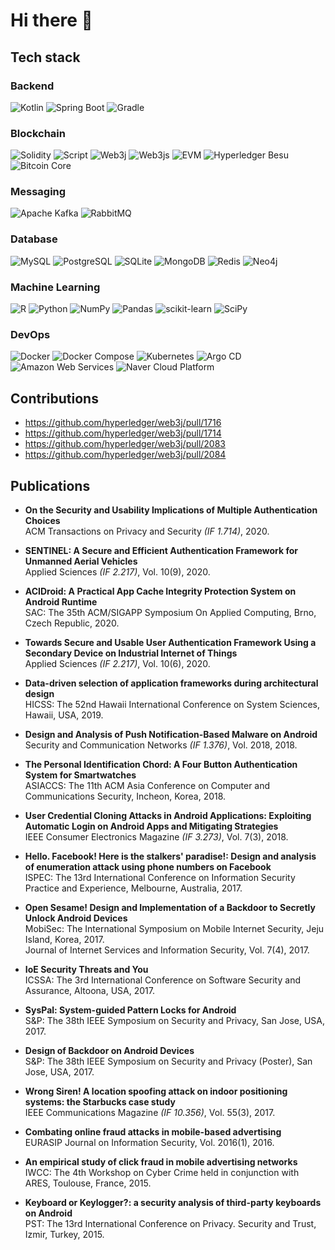 # Hi there 👋

## Tech stack

### Backend
![Kotlin](https://img.shields.io/badge/Kotlin-7F52FF.svg?style=for-the-badge&logo=Kotlin&logoColor=white)
![Spring Boot](https://img.shields.io/badge/Spring_Boot-6DB33F.svg?style=for-the-badge&logo=SpringBoot&logoColor=white)
![Gradle](https://img.shields.io/badge/Gradle-02303A.svg?style=for-the-badge&logo=Gradle&logoColor=white)

### Blockchain
![Solidity](https://img.shields.io/badge/Solidity-363636.svg?style=for-the-badge&logo=Solidity&logoColor=white)
![Script](https://img.shields.io/badge/Bitcoin_Script-F7931A.svg?style=for-the-badge&logo=Bitcoin&logoColor=white)
![Web3j](https://img.shields.io/badge/Web3j-3C3C3D.svg?style=for-the-badge&logo=Ethereum&logoColor=white)
![Web3js](https://img.shields.io/badge/Web3.js-F16822.svg?style=for-the-badge&logo=web3.js&logoColor=white)
![EVM](https://img.shields.io/badge/EVM-3C3C3D.svg?style=for-the-badge&logo=Ethereum&logoColor=white)
![Hyperledger Besu](https://img.shields.io/badge/Hyperledger_Besu-2F3134.svg?style=for-the-badge&logo=Hyperledger&logoColor=white)
![Bitcoin Core](https://img.shields.io/badge/Bitcoin_Core-F7931A.svg?style=for-the-badge&logo=Bitcoin&logoColor=white)

### Messaging
![Apache Kafka](https://img.shields.io/badge/Apache_Kafka-231F20.svg?style=for-the-badge&logo=ApacheKafka&logoColor=white)
![RabbitMQ](https://img.shields.io/badge/RabbitMQ-FF6600.svg?style=for-the-badge&logo=RabbitMQ&logoColor=white)

### Database
![MySQL](https://img.shields.io/badge/MySQL-4479A1.svg?style=for-the-badge&logo=MySQL&logoColor=white)
![PostgreSQL](https://img.shields.io/badge/PostgreSQL-4169E1.svg?style=for-the-badge&logo=PostgreSQL&logoColor=white)
![SQLite](https://img.shields.io/badge/SQLite-003B57.svg?style=for-the-badge&logo=SQLite&logoColor=white)
![MongoDB](https://img.shields.io/badge/mongodb-47A248.svg?style=for-the-badge&logo=mongodb&logoColor=white)
![Redis](https://img.shields.io/badge/Redis-DC382D.svg?style=for-the-badge&logo=Redis&logoColor=white)
![Neo4j](https://img.shields.io/badge/Neo4j-4581C3.svg?style=for-the-badge&logo=Neo4j&logoColor=white)

### Machine Learning
![R](https://img.shields.io/badge/R-276DC3?style=for-the-badge&logo=R&logoColor=white)
![Python](https://img.shields.io/badge/python-3670A0?style=for-the-badge&logo=python&logoColor=white)
![NumPy](https://img.shields.io/badge/numpy-%23013243.svg?style=for-the-badge&logo=numpy&logoColor=white)
![Pandas](https://img.shields.io/badge/pandas-%23150458.svg?style=for-the-badge&logo=pandas&logoColor=white)
![scikit-learn](https://img.shields.io/badge/scikit--learn-%23F7931E.svg?style=for-the-badge&logo=scikit-learn&logoColor=white)
![SciPy](https://img.shields.io/badge/SciPy-%230C55A5.svg?style=for-the-badge&logo=scipy&logoColor=%white)

### DevOps
![Docker](https://img.shields.io/badge/Docker-2496ED.svg?style=for-the-badge&logo=Docker&logoColor=white)
![Docker Compose](https://img.shields.io/badge/Docker_Compose-2496ED.svg?style=for-the-badge&logo=Docker&logoColor=white)
![Kubernetes](https://img.shields.io/badge/Kubernetes-326CE5.svg?style=for-the-badge&logo=Kubernetes&logoColor=white)
![Argo CD](https://img.shields.io/badge/Argo_CD-EF7B4D.svg?style=for-the-badge&logo=Argo&logoColor=white)
![Amazon Web Services](https://img.shields.io/badge/Amazon_Web_Services-232F3E.svg?style=for-the-badge&logo=AmazonWebServices&logoColor=white)
![Naver Cloud Platform](https://img.shields.io/badge/Naver_Cloud_Platform-03C75A.svg?style=for-the-badge&logo=Naver&logoColor=white)

## Contributions
* https://github.com/hyperledger/web3j/pull/1716
* https://github.com/hyperledger/web3j/pull/1714
* https://github.com/hyperledger/web3j/pull/2083
* https://github.com/hyperledger/web3j/pull/2084

## Publications
* **On the Security and Usability Implications of Multiple Authentication Choices**
<br/>ACM Transactions on Privacy and Security *(IF 1.714)*, 2020.

* **SENTINEL: A Secure and Efficient Authentication Framework for Unmanned Aerial Vehicles**
<br/>Applied Sciences  *(IF 2.217)*, Vol. 10(9), 2020.

* **ACIDroid: A Practical App Cache Integrity Protection System on Android Runtime**
<br/>SAC: The 35th ACM/SIGAPP Symposium On Applied Computing, Brno, Czech Republic, 2020.

* **Towards Secure and Usable User Authentication Framework Using a Secondary Device on Industrial Internet of Things**
<br/>Applied Sciences *(IF 2.217)*, Vol. 10(6), 2020.

* **Data-driven selection of application frameworks during architectural design**
<br/>HICSS: The 52nd Hawaii International Conference on System Sciences, Hawaii, USA, 2019.

* **Design and Analysis of Push Notification-Based Malware on Android**
<br/>Security and Communication Networks *(IF 1.376)*, Vol. 2018, 2018.

* **The Personal Identification Chord: A Four Button Authentication System for Smartwatches**
<br/>ASIACCS: The 11th ACM Asia Conference on Computer and Communications Security, Incheon, Korea, 2018.

* **User Credential Cloning Attacks in Android Applications: Exploiting Automatic Login on Android Apps and Mitigating Strategies**
<br/>IEEE Consumer Electronics Magazine *(IF 3.273)*, Vol. 7(3), 2018.

* **Hello. Facebook! Here is the stalkers' paradise!: Design and analysis of enumeration attack using phone numbers on Facebook**
<br/>ISPEC: The 13rd International Conference on Information Security Practice and Experience, Melbourne, Australia, 2017.

* **Open Sesame! Design and Implementation of a Backdoor to Secretly Unlock Android Devices**
<br/>MobiSec: The International Symposium on Mobile Internet Security, Jeju Island, Korea, 2017.
<br/>Journal of Internet Services and Information Security, Vol. 7(4), 2017.

* **IoE Security Threats and You**
<br/>ICSSA: The 3rd International Conference on Software Security and Assurance, Altoona, USA, 2017.

* **SysPal: System-guided Pattern Locks for Android**
<br/>S&P: The 38th IEEE Symposium on Security and Privacy, San Jose, USA, 2017.

* **Design of Backdoor on Android Devices**
<br/>S&P: The 38th IEEE Symposium on Security and Privacy (Poster), San Jose, USA, 2017.

* **Wrong Siren! A location spoofing attack on indoor positioning systems: the Starbucks case study**
<br/>IEEE Communications Magazine *(IF 10.356)*, Vol. 55(3), 2017.

* **Combating online fraud attacks in mobile-based advertising**
<br/>EURASIP Journal on Information Security, Vol. 2016(1), 2016.

* **An empirical study of click fraud in mobile advertising networks**
<br/>IWCC: The 4th Workshop on Cyber Crime held in conjunction with ARES, Toulouse, France, 2015.

* **Keyboard or Keylogger?: a security analysis of third-party keyboards on Android**
<br/>PST: The 13rd International Conference on Privacy. Security and Trust, Izmir, Turkey, 2015.
